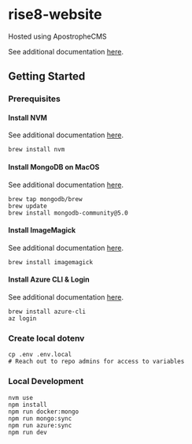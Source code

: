 # rise8-website
Hosted using ApostropheCMS

See additional documentation [here](docs).

## Getting Started
### Prerequisites
#### Install NVM
See additional documentation [here](https://github.com/nvm-sh/nvm).
````shell
brew install nvm
````
#### Install MongoDB on MacOS
See additional documentation [here](https://www.mongodb.com/docs/manual/tutorial/install-mongodb-on-os-x/).
```shell
brew tap mongodb/brew
brew update
brew install mongodb-community@5.0
```
#### Install ImageMagick
See additional documentation [here](https://imagemagick.org/script/index.php).
```shell
brew install imagemagick
```
#### Install Azure CLI & Login
See additional documentation [here](https://docs.microsoft.com/en-us/cli/azure/install-azure-cli).
```shell
brew install azure-cli
az login
```
### Create local dotenv
```shell
cp .env .env.local
# Reach out to repo admins for access to variables
```

### Local Development
```shell
nvm use
npm install
npm run docker:mongo
npm run mongo:sync
npm run azure:sync
npm run dev
```
